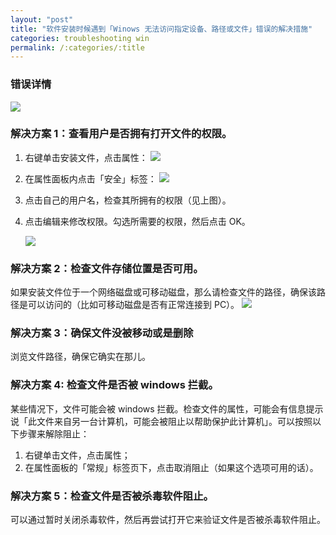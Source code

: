 ```yaml
---
layout: "post"
title: "软件安装时候遇到「Winows 无法访问指定设备、路径或文件」错误的解决措施"
categories: troubleshooting win
permalink: /:categories/:title
---
```


### 错误详情

![](https://i.imgur.com/fXo5OXK.jpg)


### 解决方案 1：查看用户是否拥有打开文件的权限。

1. 右键单击安装文件，点击属性：
	![](https://i.imgur.com/BbjaJak.jpg)

2. 在属性面板内点击「安全」标签：
	![](https://i.imgur.com/1aoAEfr.jpg)
3. 点击自己的用户名，检查其所拥有的权限（见上图）。

4. 点击编辑来修改权限。勾选所需要的权限，然后点击 OK。

	![](https://i.imgur.com/Uqfmoj2.jpg)

### 解决方案 2：检查文件存储位置是否可用。

如果安装文件位于一个网络磁盘或可移动磁盘，那么请检查文件的路径，确保该路径是可以访问的（比如可移动磁盘是否有正常连接到 PC）。
![](https://i.imgur.com/z8jHaac.jpg)

### 解决方案 3：确保文件没被移动或是删除

浏览文件路径，确保它确实在那儿。

### 解决方案 4: 检查文件是否被 windows 拦截。

某些情况下，文件可能会被 windows 拦截。检查文件的属性，可能会有信息提示说「此文件来自另一台计算机，可能会被阻止以帮助保护此计算机」。可以按照以下步骤来解除阻止：

1. 右键单击文件，点击属性；
2. 在属性面板的「常规」标签页下，点击取消阻止（如果这个选项可用的话）。

### 解决方案 5：检查文件是否被杀毒软件阻止。

可以通过暂时关闭杀毒软件，然后再尝试打开它来验证文件是否被杀毒软件阻止。
